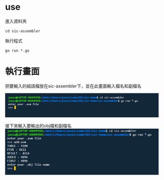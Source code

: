 # use
 進入資料夾
 ```
 cd sic-assembler
 ```
 執行程式
 ```
 go run *.go
 ```
 # 執行畫面
 把要輸入的組語檔放在sic-assembler下，並在此畫面輸入檔名和副檔名

<img src="img/1.png" width="500">

接下來輸入要輸出的obj檔和副檔名
<img src="img/2.png" width="500">